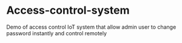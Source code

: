 # Access-control-system
Demo of access control IoT system that allow admin user to change password instantly and control remotely
